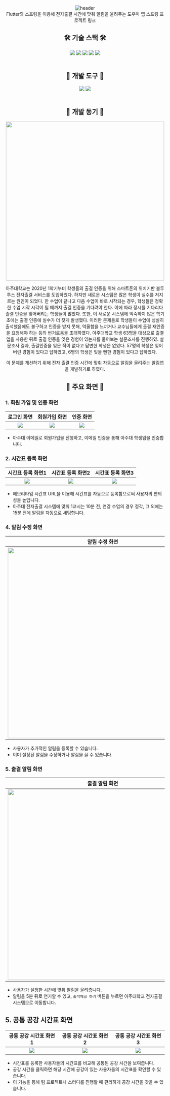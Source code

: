 <div align="center">
  <img src="https://capsule-render.vercel.app/api?type=waving&height=250&color=a2dcec&fontColor=363636&text=%EC%95%84%EC%A3%BC%EB%8C%80%20%EC%A0%84%EC%9E%90%EC%B6%9C%EA%B2%B0%20%EB%8F%84%EC%9A%B0%EB%AF%B8%0A" alt="header"/>
</div>

<div align="center">
    Flutter와 스프링을 이용해 전자출결 시간에 맞춰 알림을 울려주는 도우미 앱
    스프링 프로젝트 링크
</div>

<center>

## 🛠️ 기술 스택 🛠️

<div align="center">
    <img src="https://img.shields.io/badge/flutter-02569B?style=for-the-badge&logo=flutter&logoColor=white">
    <img src="https://img.shields.io/badge/sqlite-003B57?style=for-the-badge&logo=sqlite&logoColor=white">
    <img src="https://img.shields.io/badge/dotenv-ECD53F?style=for-the-badge&logo=dotenv&logoColor=white">
    <img src="https://img.shields.io/badge/android-3DDC84?style=for-the-badge&logo=android&logoColor=white">
    <img src="https://img.shields.io/badge/dart-0175C2?style=for-the-badge&logo=dart&logoColor=white">
</div>

<br>

## 🧰 개발 도구 🧰

<div align="center">
    <img src="https://img.shields.io/badge/VSCODE-007ACC?style=for-the-badge&logo=visualstudiocode&logoColor=white">
    <img src="https://img.shields.io/badge/git-F05032?style=for-the-badge&logo=git&logoColor=white">
</div>

<br>

## 🎯 개발 동기 🎯

<div align="center">
    <img src="https://github.com/bandall/Attendance-Alarm-Flutter/assets/32717522/89520db0-b834-4bc7-bfa8-e686d549a784" width="500">
</div>

아주대학교는 2020년 1학기부터 학생들의 출결 인증을 위해 스마트폰의 위치기반 블루투스 전자출결 서비스를 도입하였다. 하지만 새로운 시스템은 많은 학생이 실수를 저지르는 원인이 되었다. 한 수업이 끝나고 다음 수업이 바로 시작되는 경우, 학생들은 정확한 수업 시작 시각이 될 때까지 출결 인증을 기다려야 한다. 이에 따라 정시를 기다리다 출결 인증을 잊어버리는 학생들이 많았다. 또한, 이 새로운 시스템에 익숙하지 않은 학기 초에는 출결 인증에 실수가 더 잦게 발생했다. 이러한 문제들로 학생들이 수업에 성실히 출석했음에도 불구하고 인증을 받지 못해, 억울함을 느끼거나 교수님들에게 출결 재인증을 요청해야 하는 등의 번거로움을 초래하였다. 아주대학교 학생 63명을 대상으로 출결 앱을 사용한 뒤로 출결 인증을 잊은 경험이 있는지를 물어보는 설문조사를 진행하였. 설문조사 결과, 출결인증을 잊은 적이 없다고 답변한 학생은 없었다. 57명의 학생은 잊어버린 경험이 있다고 답하였고, 6명의 학생은 잊을 뻔한 경험이 있다고 답하였다.

이 문제를 개선하기 위해 전자 출결 인증 시간에 맞춰 자동으로 알림을 울려주는 알림앱을 개발하기로 하였다.

## 🔰 주요 화면 🔰

</center>

### 1. 회원 가입 및 인증 화면

| 로그인 화면 | 회원가입 화면 | 인증 화면 |
| :-----------: | :-------: | :-------: |
| <img src="https://github.com/bandall/Attendance-Alarm-Flutter/assets/32717522/b7ec1fea-7987-4718-b55b-17cdd8fb0a40"> | <img src="https://github.com/bandall/Attendance-Alarm-Flutter/assets/32717522/b74d8d0d-bfc7-4ea8-bf4c-9a2b93e0810b"> | <img src="https://github.com/bandall/Attendance-Alarm-Flutter/assets/32717522/baa54878-d972-4992-95cf-c7c0eea9439b"> |

- 아주대 이메일로 회원가입을 진행하고, 이메일 인증을 통해 아주대 학생임을 인증합니다.

### 2. 시간표 등록 화면

| 시간표 등록 화면1 | 시간표 등록 화면2 | 시간표 등록 화면3 |
| :-----------: | :-------: | :-------: |
| <img src="https://github.com/bandall/Attendance-Alarm-Flutter/assets/32717522/2752e9b1-113f-44b3-9280-3e647370509f"> | <img src="https://github.com/bandall/Attendance-Alarm-Flutter/assets/32717522/abee504b-d59a-4a1e-a53e-b100e56bc42a"> | <img src="https://github.com/bandall/Attendance-Alarm-Flutter/assets/32717522/231a4a37-06f5-470b-ae48-2c60b08d3bc2"> |

- 에브리타임 시간표 URL을 이용해 시간표를 자동으로 등록함으로써 사용자의 편의성을 높입니다.
- 아주대 전자출결 시스템에 맞춰 1교시는 10분 전, 연강 수업의 경우 정각, 그 외에는 15분 전에 알림을 자동으로 세팅합니다.

### 4. 알림 수정 화면

| 알림 수정 화면 |
| :-----------: |
| <img src="https://github.com/bandall/Attendance-Alarm-Flutter/assets/32717522/2522a7b1-5252-4aa6-9221-b28de90bf177" height="600"> |

- 사용자가 추가적인 알림을 등록할 수 있습니다.
- 이미 설정된 알림을 수정하거나 알림을 끌 수 있습니다.

### 5. 출결 알림 화면

| 출결 알림 화면 |
| :-----------: |
| <img src="https://github.com/bandall/Attendance-Alarm-Flutter/assets/32717522/045a1f05-c0c9-4fbf-a1e8-6989cb2e2452" height="600"> |

- 사용자가 설정한 시간에 맞춰 알림을 울려줍니다.
- 알림을 5분 뒤로 연기할 수 있고, `출석체크 하기` 버튼을 누르면 아주대학교 전자출결 시스템으로 이동합니다.

## 5. 공통 공강 시간표 화면

| 공통 공강 시간표 화면1 | 공통 공강 시간표 화면2 | 공통 공강 시간표 화면3 |
| :----------: | :---------: | :---------: |
| <img src="https://github.com/bandall/Attendance-Alarm-Flutter/assets/32717522/129aa0f2-27bc-4cda-b198-d1975f43885d"> | <img src="https://github.com/bandall/Attendance-Alarm-Flutter/assets/32717522/f399c1ec-3819-4a16-bf28-2bf20e1096e0"> | <img src="https://github.com/bandall/Attendance-Alarm-Flutter/assets/32717522/dfd51ed3-fb67-4013-a9b9-414c1128c56f"> |

- 시간표를 등록한 사용자들의 시간표를 비교해 공통된 공강 시간을 보여줍니다.
- 공강 시간을 클릭하면 해당 시간에 공강이 있는 사용자들의 시간표를 확인할 수 있습니다.
- 이 기능을 통해 팀 프로젝트나 스터디를 진행할 때 편리하게 공강 시간을 찾을 수 있습니다.

